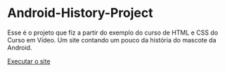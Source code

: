# Android-History-Project
Esse é o projeto que fiz a partir do exemplo do curso de HTML e CSS do Curso em Vídeo.
Um site contando um pouco da história do mascote da Android.

<a href= "https://ivcodingstuff.github.io/Androi-History-Project/d010/index.html">Executar o site</a>
